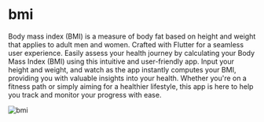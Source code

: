 # bmi

Body mass index (BMI) is a measure of body fat based on height and weight that applies to adult men and women. Crafted with Flutter for a seamless user experience. Easily assess your health journey by calculating your Body Mass Index (BMI) using this intuitive and user-friendly app. Input your height and weight, and watch as the app instantly computes your BMI, providing you with valuable insights into your health. Whether you're on a fitness path or simply aiming for a healthier lifestyle, this app is here to help you track and monitor your progress with ease.

![bmi](https://github.com/Ahmodiyy/bmi/assets/61211517/6df16d66-345c-417c-a247-6b99e8ebbce5)
